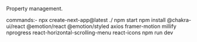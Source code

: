 Property management.

commands:-
npx create-next-app@latest ./
npm start
npm install @chakra-ui/react @emotion/react @emotion/styled axios framer-motion millify nprogress react-horizontal-scrolling-menu react-icons
npm run dev
